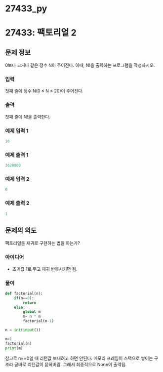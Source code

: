 # 27433_py

# 27433: 팩토리얼 2

## 문제 정보

0보다 크거나 같은 정수 N이 주어진다. 이때, N!을 출력하는 프로그램을 작성하시오.

### 입력

첫째 줄에 정수 N(0 ≤ N ≤ 20)이 주어진다.

### 출력

첫째 줄에 N!을 출력한다.

### 예제 입력 1

```python
10
```

### 예제 출력 1

```python
3628800
```

### 예제 입력 2

```python
0
```

### 예제 출력 2

```python
1
```

## 문제의 의도

팩토리얼을 재귀로 구현하는 법을 아는가?

### 아이디어

- 초기값 1로 두고 재귀 반복시키면 됨.

### 풀이

```python
def factorial(n):
    if(n==0): 
        return 
    else:
        global m
        m= n * m
        factorial(n-1)

n = int(input())

m=1
factorial(n)
print(m)
```

참고로 n==0일 때 리턴값 보내려고 하면 안된다. 메모리 프레임이 스택으로 쌓이는 구조라 곧바로 리턴값이 묻혀버림. 그래서 최종적으로 None이 출력됨.